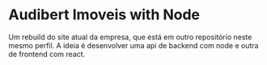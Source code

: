 # Audibert Imoveis with Node

Um rebuild do site atual da empresa, que está em outro repositório
neste mesmo perfil. A ideia é desenvolver uma api de backend com node
e outra de frontend com react.
